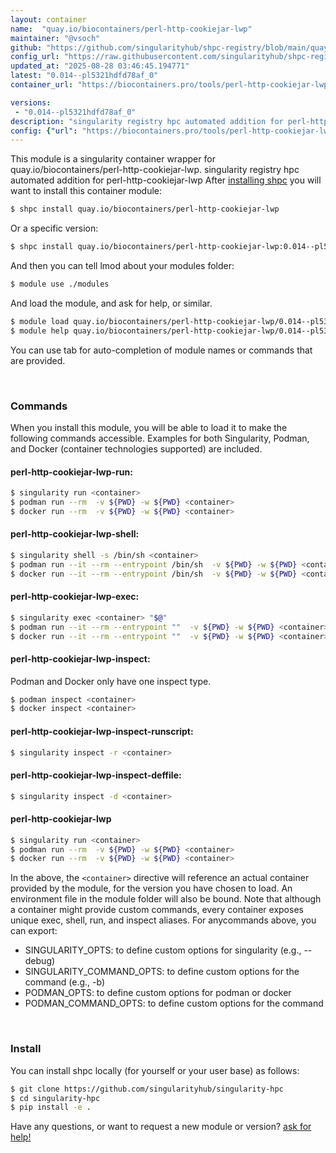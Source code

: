 ```yaml
---
layout: container
name:  "quay.io/biocontainers/perl-http-cookiejar-lwp"
maintainer: "@vsoch"
github: "https://github.com/singularityhub/shpc-registry/blob/main/quay.io/biocontainers/perl-http-cookiejar-lwp/container.yaml"
config_url: "https://raw.githubusercontent.com/singularityhub/shpc-registry/main/quay.io/biocontainers/perl-http-cookiejar-lwp/container.yaml"
updated_at: "2025-08-28 03:46:45.194771"
latest: "0.014--pl5321hdfd78af_0"
container_url: "https://biocontainers.pro/tools/perl-http-cookiejar-lwp"

versions:
 - "0.014--pl5321hdfd78af_0"
description: "singularity registry hpc automated addition for perl-http-cookiejar-lwp"
config: {"url": "https://biocontainers.pro/tools/perl-http-cookiejar-lwp", "maintainer": "@vsoch", "description": "singularity registry hpc automated addition for perl-http-cookiejar-lwp", "latest": {"0.014--pl5321hdfd78af_0": "sha256:dc3d788afe3dfc4e4d2ba433b59d56221afd5cea763ab29d83cd7970e5618d7a"}, "tags": {"0.014--pl5321hdfd78af_0": "sha256:dc3d788afe3dfc4e4d2ba433b59d56221afd5cea763ab29d83cd7970e5618d7a"}, "docker": "quay.io/biocontainers/perl-http-cookiejar-lwp"}
---
```


This module is a singularity container wrapper for quay.io/biocontainers/perl-http-cookiejar-lwp.
singularity registry hpc automated addition for perl-http-cookiejar-lwp
After [installing shpc](#install) you will want to install this container module:


```bash
$ shpc install quay.io/biocontainers/perl-http-cookiejar-lwp
```

Or a specific version:

```bash
$ shpc install quay.io/biocontainers/perl-http-cookiejar-lwp:0.014--pl5321hdfd78af_0
```

And then you can tell lmod about your modules folder:

```bash
$ module use ./modules
```

And load the module, and ask for help, or similar.

```bash
$ module load quay.io/biocontainers/perl-http-cookiejar-lwp/0.014--pl5321hdfd78af_0
$ module help quay.io/biocontainers/perl-http-cookiejar-lwp/0.014--pl5321hdfd78af_0
```

You can use tab for auto-completion of module names or commands that are provided.

<br>

### Commands

When you install this module, you will be able to load it to make the following commands accessible.
Examples for both Singularity, Podman, and Docker (container technologies supported) are included.

#### perl-http-cookiejar-lwp-run:

```bash
$ singularity run <container>
$ podman run --rm  -v ${PWD} -w ${PWD} <container>
$ docker run --rm  -v ${PWD} -w ${PWD} <container>
```

#### perl-http-cookiejar-lwp-shell:

```bash
$ singularity shell -s /bin/sh <container>
$ podman run --it --rm --entrypoint /bin/sh  -v ${PWD} -w ${PWD} <container>
$ docker run --it --rm --entrypoint /bin/sh  -v ${PWD} -w ${PWD} <container>
```

#### perl-http-cookiejar-lwp-exec:

```bash
$ singularity exec <container> "$@"
$ podman run --it --rm --entrypoint ""  -v ${PWD} -w ${PWD} <container> "$@"
$ docker run --it --rm --entrypoint ""  -v ${PWD} -w ${PWD} <container> "$@"
```

#### perl-http-cookiejar-lwp-inspect:

Podman and Docker only have one inspect type.

```bash
$ podman inspect <container>
$ docker inspect <container>
```

#### perl-http-cookiejar-lwp-inspect-runscript:

```bash
$ singularity inspect -r <container>
```

#### perl-http-cookiejar-lwp-inspect-deffile:

```bash
$ singularity inspect -d <container>
```



#### perl-http-cookiejar-lwp

```bash
$ singularity run <container>
$ podman run --rm  -v ${PWD} -w ${PWD} <container>
$ docker run --rm  -v ${PWD} -w ${PWD} <container>
```


In the above, the `<container>` directive will reference an actual container provided
by the module, for the version you have chosen to load. An environment file in the
module folder will also be bound. Note that although a container
might provide custom commands, every container exposes unique exec, shell, run, and
inspect aliases. For anycommands above, you can export:

 - SINGULARITY_OPTS: to define custom options for singularity (e.g., --debug)
 - SINGULARITY_COMMAND_OPTS: to define custom options for the command (e.g., -b)
 - PODMAN_OPTS: to define custom options for podman or docker
 - PODMAN_COMMAND_OPTS: to define custom options for the command

<br>

### Install

You can install shpc locally (for yourself or your user base) as follows:

```bash
$ git clone https://github.com/singularityhub/singularity-hpc
$ cd singularity-hpc
$ pip install -e .
```

Have any questions, or want to request a new module or version? [ask for help!](https://github.com/singularityhub/singularity-hpc/issues)